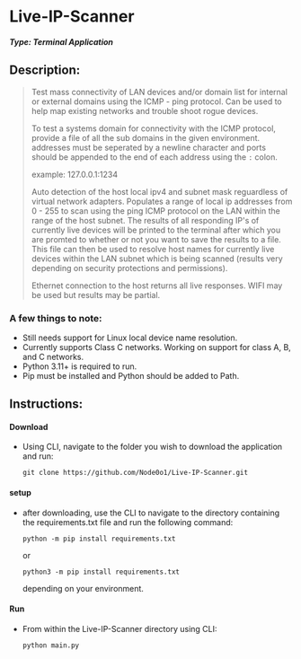 # Live-IP-Scanner
#### *Type: Terminal Application*
## **Description:**
>Test mass connectivity of LAN devices and/or domain list for internal or external domains using the ICMP - ping protocol. Can be used to help map existing networks and trouble shoot rogue devices.
>
>To test a systems domain for connectivity with the ICMP protocol, provide a file of all the sub domains in the given environment. addresses must be seperated by a newline character and ports should be appended to the end of each address using the `:` colon.
>
>example:
>127.0.0.1:1234
>
>Auto detection of the host local ipv4 and subnet mask reguardless of virtual network adapters. Populates a range of local ip addresses from 0 - 255 to scan using the ping ICMP protocol on the LAN within the range of the host subnet.
>The results of all responding IP's of currently live devices will be printed to the terminal after which you are promted to whether or not you want to save the results to a file.
>This file can then be used to resolve host names for currently live devices within the LAN subnet which is being scanned (results very depending on security protections and permissions).
>
>Ethernet connection to the host returns all live responses. WIFI may be used but results may be partial.

### A few things to note:
- Still needs support for Linux local device name resolution.
- Currently supports Class C networks. Working on support for class A, B, and C networks.
- Python 3.11+ is required to run.
- Pip must be installed and Python should be added to Path.

## **Instructions:**
#### **Download**
- Using CLI, navigate to the folder you wish to download the application and run:
  ```console
  git clone https://github.com/Node0o1/Live-IP-Scanner.git
  ```

#### **setup**
- after downloading, use the CLI to navigate to the directory containing the requirements.txt file and run the following command:
  
  ```console
  python -m pip install requirements.txt
  ```
  or
  
  ```console
  python3 -m pip install requirements.txt
  ```
  depending on your environment.

#### **Run**
  - From within the Live-IP-Scanner directory using CLI:
    ```console
    python main.py
    ```
